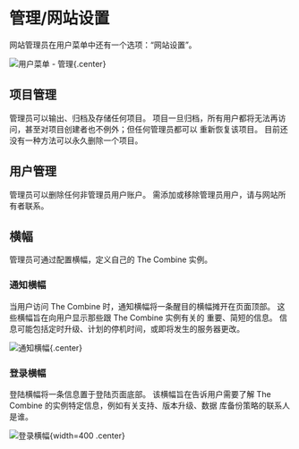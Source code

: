 # 管理/网站设置

网站管理员在用户菜单中还有一个选项：“网站设置”。

![用户菜单 - 管理](../images/userMenuAdmin.zh.png){.center}

## 项目管理

管理员可以输出、归档及存储任何项目。 项目一旦归档，所有用户都将无法再访问，甚至对项目创建者也不例外；但任何管理员都可以
重新恢复该项目。 目前还没有一种方法可以永久删除一个项目。

## 用户管理

管理员可以删除任何非管理员用户账户。 需添加或移除管理员用户，请与网站所有者联系。

## 横幅

管理员可通过配置横幅，定义自己的 The Combine 实例。

### 通知横幅

当用户访问 The Combine 时，通知横幅将一条醒目的横幅摊开在页面顶部。 这些横幅旨在向用户显示那些跟 The Combine 实例有关的
重要、简短的信息。 信息可能包括定时升级、计划的停机时间，或即将发生的服务器更改。

![通知横幅](../images/announcementBanner.png){.center}

### 登录横幅

登陆横幅将一条信息置于登陆页面底部。 该横幅旨在告诉用户需要了解 The Combine 的实例特定信息，例如有关支持、版本升级、数据
库备份策略的联系人是谁。

![登录横幅](../images/loginBanner.png){width=400 .center}
